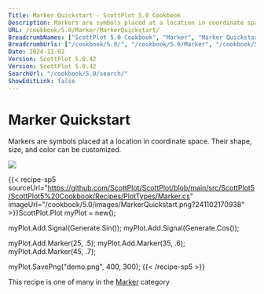 ```yaml
---
Title: Marker Quickstart - ScottPlot 5.0 Cookbook
Description: Markers are symbols placed at a location in coordinate space. Their shape, size, and color can be customized.
URL: /cookbook/5.0/Marker/MarkerQuickstart/
BreadcrumbNames: ["ScottPlot 5.0 Cookbook", "Marker", "Marker Quickstart"]
BreadcrumbUrls: ["/cookbook/5.0/", "/cookbook/5.0/Marker", "/cookbook/5.0/Marker/MarkerQuickstart"]
Date: 2024-11-02
Version: ScottPlot 5.0.42
Version: ScottPlot 5.0.42
SearchUrl: "/cookbook/5.0/search/"
ShowEditLink: false
---
```



<div class='d-flex align-items-center mt-5'>
<h1 class='me-2 text-dark my-0 border-0'>Marker Quickstart</h1>
</div>

Markers are symbols placed at a location in coordinate space. Their shape, size, and color can be customized.

[![](/cookbook/5.0/images/MarkerQuickstart.png?241102170938)](/cookbook/5.0/images/MarkerQuickstart.png?241102170938)

{{< recipe-sp5 sourceUrl="https://github.com/ScottPlot/ScottPlot/blob/main/src/ScottPlot5/ScottPlot5%20Cookbook/Recipes/PlotTypes/Marker.cs" imageUrl="/cookbook/5.0/images/MarkerQuickstart.png?241102170938" >}}ScottPlot.Plot myPlot = new();

myPlot.Add.Signal(Generate.Sin());
myPlot.Add.Signal(Generate.Cos());

myPlot.Add.Marker(25, .5);
myPlot.Add.Marker(35, .6);
myPlot.Add.Marker(45, .7);

myPlot.SavePng("demo.png", 400, 300);
{{< /recipe-sp5 >}}

<div class='my-5 text-center'>This recipe is one of many in the <a href='/cookbook/5.0/Marker'>Marker</a> category</div>


